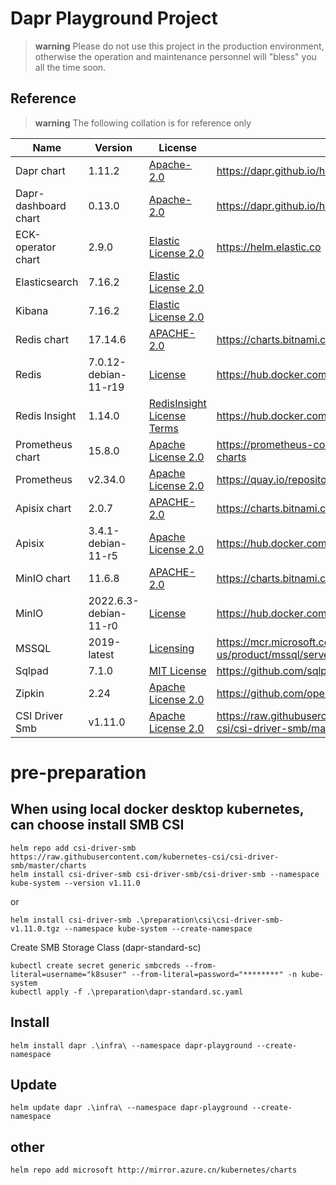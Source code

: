 # Dapr Playground Project
> **warning**  Please do not use this project in the production environment, otherwise the operation and maintenance personnel will "bless" you all the time soon.  

## Reference
> **warning**  The following collation is for reference only

| Name | Version | License | Site |  
| --- | --- | --- |  --- |  
| Dapr chart | 1.11.2 | [Apache-2.0](https://github.com/dapr/helm-charts/blob/master/LICENSE) | https://dapr.github.io/helm-charts |  
| Dapr-dashboard chart | 0.13.0 | [Apache-2.0](https://github.com/dapr/helm-charts/blob/master/LICENSE) | https://dapr.github.io/helm-charts |  
| ECK-operator chart | 2.9.0 | [Elastic License 2.0](https://github.com/elastic/cloud-on-k8s/blob/main/LICENSE.txt) | https://helm.elastic.co |  
| Elasticsearch | 7.16.2 | [Elastic License 2.0](https://github.com/elastic/cloud-on-k8s/blob/main/LICENSE.txt)  |   | 
| Kibana | 7.16.2 | [Elastic License 2.0](https://github.com/elastic/cloud-on-k8s/blob/main/LICENSE.txt) |  | 
| Redis chart | 17.14.6 | [APACHE-2.0](https://github.com/bitnami/charts/blob/main/LICENSE.md) | https://charts.bitnami.com/bitnami |  
| Redis | 7.0.12-debian-11-r19 | [License](https://redis.io/docs/about/license/) | https://hub.docker.com/r/bitnami/redis |
| Redis Insight | 1.14.0 | [RedisInsight License Terms](https://redis.com/legal/redis-insight-license-terms/) | https://hub.docker.com/r/redislabs/redisinsight |  
| Prometheus chart | 15.8.0 | [Apache License 2.0](https://github.com/prometheus-community/helm-charts/blob/main/LICENSE) | https://prometheus-community.github.io/helm-charts |  
| Prometheus | v2.34.0 | [Apache License 2.0](https://github.com/prometheus/prometheus/blob/main/LICENSE) | https://quay.io/repository/prometheus/prometheus |  
| Apisix chart | 2.0.7 | [APACHE-2.0](https://github.com/bitnami/charts/blob/main/LICENSE.md) | https://charts.bitnami.com/bitnami |  
| Apisix | 3.4.1-debian-11-r5 | [Apache License 2.0](https://github.com/apache/apisix/blob/master/LICENSE) | https://hub.docker.com/r/bitnami/apisix | 
| MinIO chart | 11.6.8 | [APACHE-2.0](https://github.com/bitnami/charts/blob/main/LICENSE.md) | https://charts.bitnami.com/bitnami |
| MinIO | 2022.6.3-debian-11-r0 | [License](https://min.io/pricing) |  https://hub.docker.com/r/bitnami/minio |
| MSSQL | 2019-latest | [Licensing](https://www.microsoft.com/en-us/licensing/product-licensing/sql-server?activetab=sql-server-pivot%3aprimaryr2) | https://mcr.microsoft.com/en-us/product/mssql/server/about |  
| Sqlpad | 7.1.0 | [MIT License](https://github.com/sqlpad/sqlpad/blob/master/LICENSE.md) | https://github.com/sqlpad/sqlpad |  
| Zipkin | 2.24 |  [Apache License 2.0](https://github.com/openzipkin/zipkin/blob/master/LICENSE) | https://github.com/openzipkin/zipkin | 
| CSI Driver Smb | v1.11.0 | [Apache License 2.0](https://github.com/kubernetes-csi/csi-driver-smb/blob/master/LICENSE) | https://raw.githubusercontent.com/kubernetes-csi/csi-driver-smb/master/charts |  


# pre-preparation

## When using local docker desktop kubernetes, can choose install SMB CSI 

```
helm repo add csi-driver-smb https://raw.githubusercontent.com/kubernetes-csi/csi-driver-smb/master/charts
helm install csi-driver-smb csi-driver-smb/csi-driver-smb --namespace kube-system --version v1.11.0
```
or
```
helm install csi-driver-smb .\preparation\csi\csi-driver-smb-v1.11.0.tgz --namespace kube-system --create-namespace
```

Create SMB Storage Class (dapr-standard-sc)
```
kubectl create secret generic smbcreds --from-literal=username="k8suser" --from-literal=password="********" -n kube-system
kubectl apply -f .\preparation\dapr-standard.sc.yaml
```
## Install
```
helm install dapr .\infra\ --namespace dapr-playground --create-namespace  
```

## Update
```
helm update dapr .\infra\ --namespace dapr-playground --create-namespace  
```

## other
```
helm repo add microsoft http://mirror.azure.cn/kubernetes/charts
```
